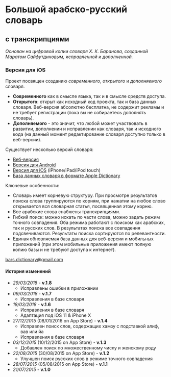 # Большой арабско-русский словарь
## с транскрипциями
*Основан на цифровой копии словаря Х. К. Баранова, созданной Маратом Сайфутдиновым, исправленной и дополненной.*
### Версия для iOS
Проект посвящен созданию *современного*, *открытого* и *дополняемого* словаря.

* **Современного** как в смысле языка, так и в смысле средств доступа.
* **Открытого**: открыт как исходный код проекта, так и база данных словаря. Веб-версия абсолютно бесплатна, не содержит рекламы и не требует регистрации (пока вы не собираетесь дополнять словарь).
* **Дополняемого** - это значит, что любой может участвовать в развитии, дополнении и исправлении как словаря, так и исходного кода (на данный момент редактирование словаря доступно только в веб-версии).

Существует несколько версий словаря:

* [Веб-версия](http://bars.org.ru)
* [Версия для Android](https://play.google.com/store/apps/details?id=ru.rabotyaga.baranov)
* [Версия для iOS](https://itunes.apple.com/ru/app/bol-soj-arabsko-russkij-slovar/id1021251680?mt=8) (iPhone/iPad/iPod touch)
* [База данных словаря в формате Apple Dictionary](http://bars.org.ru/apple_dictionary)

Ключевые особенности:

 * Словарь имеет корневую структуру. При просмотре результатов поиска слова группируются по корням, при нажатии на любое слово открывается вся словарная статья, посвященная этому корню.
 * Все арабские слова снабжены транскрипциями.
 * Гибкий поиск: можно искать по части слова, можно задать режим точного совпадения. Оба режима работают с поиском как арабских, так и русских слов. В результатах поиска все совпадения подсвечиваются. Результаты поиска сортируются по релевантности.
 * Единая обновляемая база данных для веб-версии и мобильных приложений (при этом мобильные приложения имеют полную копию базы и не требуют доступа к интернет).

[bars.dictionary@gmail.com](mailto:bars.dictionary@gmail.com)

#### История изменений
* *29/03/2018* - **v.1.8**
  * Исправлены ошибки в приложении
* *09/03/2018* - **v.1.7**
  * Исправления в базе словаря
* *18/03/2018* - **v.1.6**
  * Исправления в базе словаря
  * Адаптация под iOS 11 & iPhone X
* *27/12/2015* (08/01/2016 on App Store) - **v.1.4**
  * Исправлен поиск слов, содержащих хамзу с подставкой алиф, вав или йа
  * Исправления в базе словаря
* *03/12/2015* (10/12/2015 on App Store) - **v.1.3**
  * Добавлен поиск по множественному числу и женскому роду
* *22/08/2015* (30/08/2015 on App Store) - **v.1.2**
  * Улучшен поиск русских слов в режиме точного совпадения
* *28/07/2015* (05/08/2015 on App Store) - **v.1.1**
* *21/07/2015* - **v.1.0**
